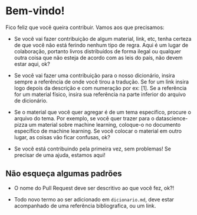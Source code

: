 # Bem-vindo!

Fico feliz que você queira contribuir. Vamos aos que precisamos:

* Se você vai fazer contribuição de algum material, link, etc, tenha certeza de que você não está ferindo nenhum tipo de regra. 
Aqui é um lugar de colaboração, portanto livros distribuídos de forma ilegal ou qualquer outra coisa que não esteja de acordo com 
as leis do país, não devem estar aqui, ok?


* Se você vai fazer uma contribuição para o nosso dicionário, insira sempre a referência de onde você tirou a tradução. Se for um 
link insira logo depois da descrição e com numeração por ex: [1]. Se a referência for um material físico, insira sua referência na 
parte inferior do arquivo de dicionário.

* Se o material que você quer agregar é de um tema específico, procure o arquivo do tema. Por exemplo, se você quer trazer para o
datascience-pizza um material sobre machine learning, coloque-o no documento específico de machine learning. Se você colocar o
material em outro lugar, as coisas vão ficar confusas, ok?

* Se você está contribuindo pela primeira vez, sem problemas! Se precisar de uma ajuda, estamos aqui!

## Não esqueça algumas padrões

* O nome do Pull Request deve ser descritivo ao que você fez, ok?!

* Todo novo termo ao ser adicionado em `dicionario.md`, deve estar acompanhado de uma referência bibliografica, ou um link. 

